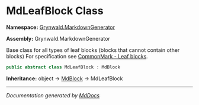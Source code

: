 ﻿# MdLeafBlock Class

**Namespace:** [Grynwald.MarkdownGenerator](../index.md)

**Assembly:** Grynwald.MarkdownGenerator

Base class for all types of leaf blocks (blocks that cannot contain other blocks) For specification see [CommonMark \- Leaf blocks](https://spec.commonmark.org/0.28/#leaf-blocks).

```csharp
public abstract class MdLeafBlock : MdBlock
```

**Inheritance:** object → [MdBlock](../MdBlock/index.md) → MdLeafBlock

___

*Documentation generated by [MdDocs](https://github.com/ap0llo/mddocs)*

